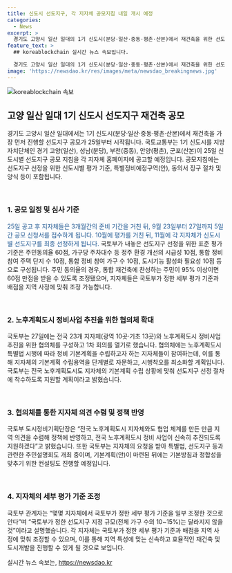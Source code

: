 ```yaml
---
title: 신도시 선도지구, 각 지자체 공모지침 내일 개시 예정
categories:
  - News
excerpt: >
  경기도 고양시 일산 일대의 1기 신도시(분당·일산·중동·평촌·산본)에서 재건축을 위한 선도지구 공모가 25일부터 시작된다. 공모를 통해 9월에 선도지구를 최종 선정한 후, 지자체는 세부 평가 기준과 배점을 조정하여 선택할 예정이다. 또한, 국토부는 노후계획도시 정비사업을 위한 협의체를 구성하여 지자체의 기본계획 수립을 지원할 계획이다. 지자체의 의견을 수렴하여 정책에 반영하고, 노후계획도시 정비 사업을 신속히 추진하기로 밝혔다.
feature_text: >
  ## koreablockchain 실시간 뉴스 속보입니다.

  경기도 고양시 일산 일대의 1기 신도시(분당·일산·중동·평촌·산본)에서 재건축을 위한 선도지구 공모가 25일부터 시작된다. 공모를 통해 9월에 선도지구를 최종 선정한 후, 지자체는 세부 평가 기준과 배점을 조정하여 선택할 예정이다. 또한, 국토부는 노후계획도시 정비사업을 위한 협의체를 구성하여 지자체의 기본계획 수립을 지원할 계획이다. 지자체의 의견을 수렴하여 정책에 반영하고, 노후계획도시 정비 사업을 신속히 추진하기로 밝혔다.
image: 'https://newsdao.kr/res/images/meta/newsdao_breakingnews.jpg'
---
```


<p><img src="https://newsdao.kr/res/images/meta/newsdao_breakingnews.jpg" alt="koreablockchain 속보" /></p>

<h2 data-ke-size="size26">고양 일산 일대 1기 신도시 선도지구 재건축 공모</h2>

<p>경기도 고양시 일산 일대에서는 1기 신도시(분당·일산·중동·평촌·산본)에서 재건축을 가장 먼저 진행할 선도지구 공모가 25일부터 시작됩니다. 국토교통부는 1기 신도시를 지방자치단체인 경기 고양(일산), 성남(분당), 부천(중동), 안양(평촌), 군포(산본)이 25일 신도시별 선도지구 공모 지침을 각 지자체 홈페이지에 공고할 예정입니다. 공모지침에는 선도지구 선정을 위한 신도시별 평가 기준, 특별정비예정구역(안), 동의서 징구 절차 및 양식 등이 포함됩니다. </p>

<p data-ke-size="size16">&nbsp;</p>

<h3>1. 공모 일정 및 심사 기준</h3>

<p><span style="color: #1a5490;">25일 공고 후 지자체들은 3개월간의 준비 기간을 거친 뒤, 9월 23일부터 27일까지 5일간 공모 신청서를 접수하게 됩니다. 10월에 평가를 거친 뒤, 11월에 각 지자체가 신도시별 선도지구를 최종 선정하게 됩니다. </span>국토부가 내놓은 선도지구 선정을 위한 표준 평가 기준은 주민동의율 60점, 가구당 주차대수 등 정주 환경 개선의 시급성 10점, 통합 정비 참여 주택 단지 수 10점, 통합 정비 참여 가구 수 10점, 도시기능 활성화 필요성 10점 등으로 구성됩니다. 주민 동의율의 경우, 통합 재건축에 찬성하는 주민이 95% 이상이면 60점 만점을 받을 수 있도록 조정됐으며, 지자체들은 국토부가 정한 세부 평가 기준과 배점을 지역 사정에 맞춰 조정 가능합니다.</p>

<p data-ke-size="size16">&nbsp;</p>

<h3>2. 노후계획도시 정비사업 추진을 위한 협의체 확대</h3>

<p>국토부는 27일에는 전국 23개 지자체(광역 10곳·기초 13곳)와 노후계획도시 정비사업 추진을 위한 협의체를 구성하고 1차 회의를 열기로 했습니다. 협의체에는 노후계획도시 특별법 시행에 따라 정비 기본계획을 수립하고자 하는 지자체들이 참여하는데, 이를 통해 지자체의 기본계획 수립용역을 단계별로 자문하고, 시행착오를 최소화할 계획입니다. 국토부는 전국 노후계획도시도 지자체의 기본계획 수립 상황에 맞춰 선도지구 선정 절차에 착수하도록 지원할 계획이라고 밝혔습니다.</p>

<p data-ke-size="size16">&nbsp;</p>

<h3>3. 협의체를 통한 지자체 의견 수렴 및 정책 반영</h3>

<p>국토부 도시정비기획단장은 “전국 노후계획도시 지자체와도 협업 체계를 만든 만큼 지역 의견을 수렴해 정책에 반영하고, 전국 노후계획도시 정비 사업이 신속히 추진되도록 지원하겠다”고 밝혔습니다. 또한 국토부는 지자체의 요청을 받아 특별법, 선도지구 등과 관련한 주민설명회도 개최 중이며, 기본계획(안)이 마련된 뒤에는 기본방침과 정합성을 맞추기 위한 컨설팅도 진행할 예정입니다.</p>

<p data-ke-size="size16">&nbsp;</p>

<h3>4. 지자체의 세부 평가 기준 조정</h3>

<p>국토부 관계자는 “몇몇 지자체에서 국토부가 정한 세부 평가 기준을 일부 조정한 것으로 안다”며 “국토부가 정한 선도지구 지정 규모(전체 가구 수의 10~15%)는 달라지지 않을 것”이라고 설명했습니다. 각 지자체는 국토부가 정한 세부 평가 기준과 배점을 지역 사정에 맞춰 조정할 수 있으며, 이를 통해 지역 특성에 맞는 신속하고 효율적인 재건축 및 도시개발을 진행할 수 있게 될 것으로 보입니다.</p>
실시간 뉴스 속보는, <a href="https://newsdao.kr" rel="dofollow">https://newsdao.kr</a>


